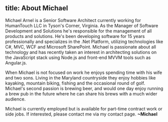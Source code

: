 title: About Michael
---

Michael Arnel is a Senior Software Architect currently working for HumanTouch LLC in Tyson's Corner, Virginia. As the Manager of Software Development and Solutions he's responsible for the management of all products and solutions. He's been developing software for 15 years professionally and specializes in the .Net Platform, utilizing technologies like C#, MVC, WCF and Microsoft SharePoint. Michael is passionate about all technology and has recently taken an interest in architecting solutions on the JavaScript stack using Node.js and front-end MVVM tools such as Angular.js.

When Michael is not focused on work he enjoys spending time with his wife and two sons. Living in the Maryland countryside they enjoy hobbies like kayaking, mountain biking, fishing and the occasional round of golf. Michael's second passion is brewing beer, and would one day enjoy running a brew pub in the future where he can share his brews with a much wider audience.

Michael is currently employed but is available for part-time contract work or side jobs. If interested, please contact me via my contact page. **~Michael**